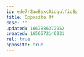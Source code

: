 ```yaml
---
id: ede7r2aw8sxc0idgulfic8p
title: Opposite Of
desc: ''
updated: 1667886377952
created: 1656572146931
rel: true
opposite: true
---
```


